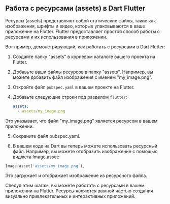## Работа с ресурсами (assets) в Dart Flutter

Ресурсы (assets) представляют собой статические файлы, такие как изображения, шрифты и видео, которые упаковываются в ваше приложение на Flutter. Flutter предоставляет простой способ работы с ресурсами и их использования в приложении.

Вот пример, демонстрирующий, как работать с ресурсами в Dart Flutter:

1. Создайте папку "assets" в корневом каталоге вашего проекта на Flutter.

2. Добавьте ваши файлы ресурсов в папку "assets". Например, вы можете добавить файл изображения с именем "my_image.png".

3. Откройте файл `pubspec.yaml` в вашем проекте на Flutter.

4. Добавьте следующие строки под разделом `flutter`:

   ```yaml
   assets:
     - assets/my_image.png
Это указывает, что файл "my_image.png" является ресурсом в вашем приложении.

5. Сохраните файл pubspec.yaml.

6. В вашем коде на Dart вы теперь можете использовать ресурсный файл. Например, вы можете отобразить изображение с помощью виджета Image.asset:
``` dart
Image.asset('assets/my_image.png'),
```
Это загружает и отображает изображение из ресурсного файла.

Следуя этим шагам, вы можете работать с ресурсами в вашем приложении на Flutter. Ресурсы являются важной частью создания визуально привлекательных и интерактивных приложений.